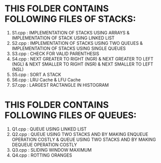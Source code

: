 # THIS FOLDER CONTAINS FOLLOWING FILES OF STACKS:
1. S1.cpp : IMPLEMENTATION OF STACKS USING ARRAYS & IMPLEMENTATION OF STACK USING LINKED LIST
2. S2.cpp : IMPLEMENTATION OF STACKS USING TWO QUEUES & IMPLEMENTATION OF STACKS USING SINGLE QUEUES
3. S3.cpp : CHECK FOR VALID PARENTHESIS
4. S4.cpp : NEXT GREATER TO RIGHT (NGR) & NEXT GREATER TO LEFT (NGL) & NEXT SMALLER TO RIGHT (NSR) & NEXT SMALLER TO LEFT (NSL)
5. S5.cpp : SORT A STACK
6. S6.cpp : LRU Cache & LFU Cache
7. S7.cpp : LARGEST RACTANGLE IN HISTOGRAM

# THIS FOLDER CONTAINS FOLLOWING FILES OF QUEUES:
1. Q1.cpp : QUEUE USING LINKED LIST
2. Q2.cpp : QUEUE USING TWO STACKS AND BY MAKING ENQUEUE OPERATION COSTLY & QUEUE USING TWO STACKS AND BY MAKING DEQUEUE OPERATION COSTLY
3. Q3.cpp : SLIDING WINDOW MAXIMUM
4. Q4.cpp : ROTTING ORANGES
